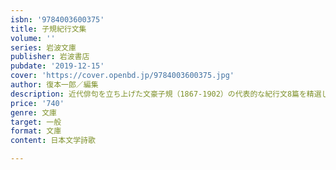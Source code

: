 ```yaml
---
isbn: '9784003600375'
title: 子規紀行文集
volume: ''
series: 岩波文庫
publisher: 岩波書店
pubdate: '2019-12-15'
cover: 'https://cover.openbd.jp/9784003600375.jpg'
author: 復本一郎／編集
description: 近代俳句を立ち上げた文豪子規（1867-1902）の代表的な紀行文8篇を精選して，詳細な注解を付した．
price: '740'
genre: 文庫
target: 一般
format: 文庫
content: 日本文学詩歌

---
```

